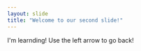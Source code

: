 ```yaml
---
layout: slide
title: "Welcome to our second slide!"
---
```

I'm learnding!
Use the left arrow to go back!
